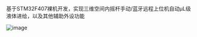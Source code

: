 基于STM32F407裸机开发，实现三维空间内摇杆手动/蓝牙远程上位机自动μL级液体进给，以及其他辅助外设功能

![image](https://github.com/user-attachments/assets/a3a12f89-29e0-4f46-8996-f8b7c0f3faea)
